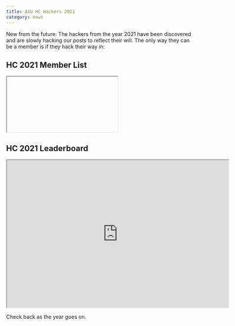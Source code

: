 ```yaml
---
title: ASU HC Hackers 2021
category: news
---
```


New from the future:
The hackers from the year 2021 have been discovered and are slowly hacking our posts to reflect their will.
The only way they can be a member is if they hack their way in:

## HC 2021 Member List

<iframe></iframe>

## HC 2021 Leaderboard

<iframe
    title="2020 Leaderboard"
    width="600"
    height="400"
    src="https://ctf.asuhacking.club/scoreboard">
</iframe>

Check back as the year goes on.